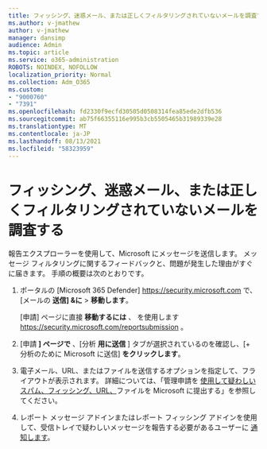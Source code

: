 ```yaml
---
title: フィッシング、迷惑メール、または正しくフィルタリングされていないメールを調査する
ms.author: v-jmathew
author: v-jmathew
manager: dansimp
audience: Admin
ms.topic: article
ms.service: o365-administration
ROBOTS: NOINDEX, NOFOLLOW
localization_priority: Normal
ms.collection: Adm_O365
ms.custom:
- "9000760"
- "7391"
ms.openlocfilehash: fd2330f9ecfd30505d0508314fea85ede2dfb536
ms.sourcegitcommit: ab75f66355116e995b3cb5505465b31989339e28
ms.translationtype: MT
ms.contentlocale: ja-JP
ms.lasthandoff: 08/13/2021
ms.locfileid: "58323959"
---
```

# <a name="investigate-phishing-spam-or-incorrectly-filtered-email"></a>フィッシング、迷惑メール、または正しくフィルタリングされていないメールを調査する

報告エクスプローラーを使用して、Microsoft にメッセージを送信します。 メッセージ フィルタリングに関するフィードバックと、問題が発生した理由がすぐに届きます。 手順の概要は次のとおりです。

1. ポータルの [Microsoft 365 Defender] <https://security.microsoft.com> で、[メールの **送信] &に** \> **移動します**。

   [申請] ページに直接 **移動するには** 、 を使用します <https://security.microsoft.com/reportsubmission> 。

2. [申請 **] ページで** 、[分析 **用に送信** ] タブが選択されているのを確認し、[+ 分析のために Microsoft に送信] **をクリックします**。

3. 電子メール、URL、またはファイルを送信するオプションを指定して、フライアウトが表示されます。 詳細については、「管理申請を [使用して疑わしいスパム、フィッシング、URL、](https://docs.microsoft.com/microsoft-365/security/office-365-security/admin-submission)ファイルを Microsoft に提出する」を参照してください。

4. レポート メッセージ アドインまたはレポート フィッシング アドインを使用して、受信トレイで疑わしいメッセージを報告する必要があるユーザーに [通知します](https://docs.microsoft.com/microsoft-365/security/office-365-security/enable-the-report-message-add-in)。
